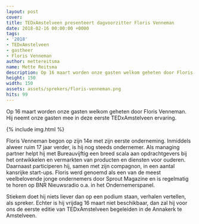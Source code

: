 ```yaml
---
layout: post
cover:
title: TEDxAmstelveen presenteert dagvoorzitter Floris Venneman
date: 2018-02-16 00:00:00 +0000
tags:
- '2018'
- TEDxAmstelveen
- gastheer
- Floris Venneman
author: mettereitsma
name: Mette Reitsma
description: Op 16 maart worden onze gasten welkom geheten door Floris Venneman. Hij neemt onze gasten mee in deze eerste TEDxAmstelveen ervaring.  
height: 150
width: 150
assets: assets/sprekers/floris-venneman.png
hits: 99
---
```


Op 16 maart worden onze gasten welkom geheten door Floris Venneman. Hij neemt onze gasten mee in deze eerste TEDxAmstelveen ervaring.   

{% include img.html %}

Floris Venneman begon op zijn 14e met zijn eerste onderneming. Inmiddels alweer ruim 17 jaar verder, is hij nog steeds ondernemer. Als managing partner helpt hij met Bureauvijftig een breed scala aan opdrachtgevers bij het ontwikkelen en vermarkten van producten en diensten voor ouderen. Daarnaast participeren hij, samen met zijn compagnon, in een aantal kansrijke start-ups. Floris werd genoemd als een van de meest veelbelovende jonge ondernemers door Sprout Magazine en is regelmatig te horen op BNR Nieuwsradio o.a. in het Ondernemerspanel.

Stiekem doet hij niets liever dan op een podium staan, verhalen vertellen, als spreker. Echter is hij vrijdag 16 maart niet beschikbaar, dan zal hij voor ons de eerste editie van TEDxAmstelveen begeleiden in de Annakerk te Amstelveen.
